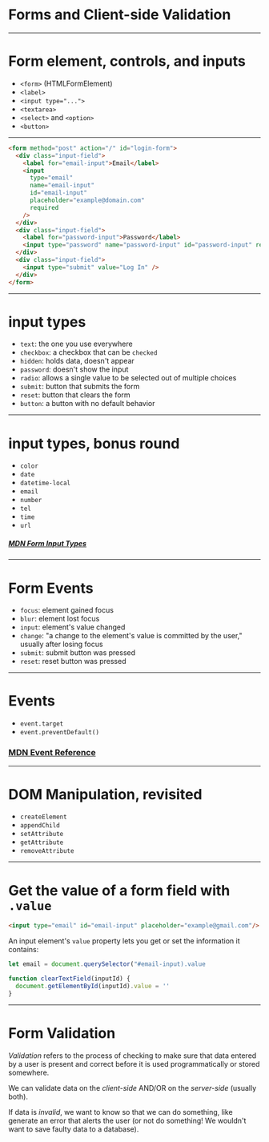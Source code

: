 # Forms and Client-side Validation

---

# Form element, controls, and inputs

- `<form>` (HTMLFormElement)
- `<label>`
- `<input type="...">`
- `<textarea>`
- `<select>` and `<option>`
- `<button>`

---

```html
<form method="post" action="/" id="login-form">
  <div class="input-field">
    <label for="email-input">Email</label>
    <input
      type="email"
      name="email-input"
      id="email-input"
      placeholder="example@domain.com"
      required
    />
  </div>
  <div class="input-field">
    <label for="password-input">Password</label>
    <input type="password" name="password-input" id="password-input" required />
  </div>
  <div class="input-field">
    <input type="submit" value="Log In" />
  </div>
</form>
```

---

# input types

- `text`: the one you use everywhere
- `checkbox`: a checkbox that can be `checked`
- `hidden`: holds data, doesn't appear
- `password`: doesn't show the input
- `radio`: allows a single value to be selected out of multiple choices
- `submit`: button that submits the form
- `reset`: button that clears the form
- `button`: a button with no default behavior

---

# input types, bonus round

- `color`
- `date`
- `datetime-local`
- `email`
- `number`
- `tel`
- `time`
- `url`

##### [MDN Form Input Types](https://developer.mozilla.org/en-US/docs/Web/HTML/Element/input)

---

# Form Events

- `focus`: element gained focus
- `blur`: element lost focus
- `input`: element's value changed
- `change`: "a change to the element's value is committed by the user," usually after losing focus
- `submit`: submit button was pressed
- `reset`: reset button was pressed

---

# Events

- `event.target`
- `event.preventDefault()`

### [MDN Event Reference](https://developer.mozilla.org/en-US/docs/Web/API/Event)

---

# DOM Manipulation, revisited

- `createElement`
- `appendChild`
- `setAttribute`
- `getAttribute`
- `removeAttribute`

---

# Get the value of a form field with `.value`


```html
<input type="email" id="email-input" placeholder="example@gmail.com"/>
```

An input element's `value` property lets you get or set the information it contains:

```js
let email = document.querySelector("#email-input).value

function clearTextField(inputId) {
  document.getElementById(inputId).value = ''
}
```

---

# Form Validation

_Validation_ refers to the process of checking to make sure that data entered by a user is present and correct before it is used programmatically or stored somewhere.

We can validate data on the _client-side_ AND/OR on the _server-side_ (usually both).

If data is _invalid_, we want to know so that we can do something, like generate an error that alerts the user (or not do something! We wouldn't want to save faulty data to a database).
